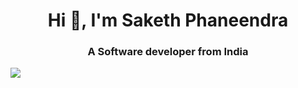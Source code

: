 <h1 align="center">Hi 👋, I'm Saketh Phaneendra</h1>
<h3 align="center">A Software developer from India</h3>
<img src="https://cdn.dribbble.com/users/1454037/screenshots/14061361/popeyescommissionchfghcfanimated_still.gif?compress=1&resize=400x300">
